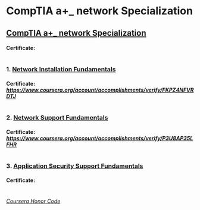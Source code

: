 # CompTIA a+_ network Specialization


## [CompTIA a+_ network Specialization](https://www.coursera.org/specializations/comptia-aplus-network)
####    **Certificate:** 
#

### 1. [Network Installation Fundamentals](https://www.coursera.org/learn/comptia-network-installation-fundamentals?specialization=comptia-aplus-network)

####    **Certificate:** _https://www.coursera.org/account/accomplishments/verify/FKPZ4NFVRDTJ_
#

### 2. [Network Support Fundamentals](https://www.coursera.org/learn/comptia-network-support-fundamentals?specialization=comptia-aplus-network)

####    **Certificate:** _https://www.coursera.org/account/accomplishments/verify/P3U8AP35LFHR_
#

### 3. [Application Security Support Fundamentals](https://www.coursera.org/learn/comptia-application-security-support-fundamentals?specialization=comptia-aplus-network)

####    **Certificate:** 
#




[*Coursera Honor Code*](https://www.coursera.support/s/article/209818863-Coursera-Honor-Code?language=en_US)
